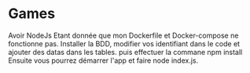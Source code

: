 # Games

Avoir NodeJs
Etant donnée que mon Dockerfile et Docker-compose ne fonctionne pas.
Installer la BDD, modifier vos identifiant dans le code et ajouter des datas dans les tables.
puis effectuer la commane npm install
Ensuite vous pourrez démarrer l'app et faire node index.js.
